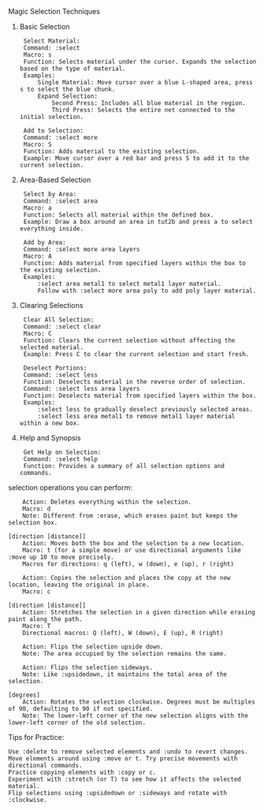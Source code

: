 Magic Selection Techniques

1. Basic Selection

        Select Material:
        Command: :select
        Macro: s
        Function: Selects material under the cursor. Expands the selection based on the type of material.
        Examples:
            Single Material: Move cursor over a blue L-shaped area, press s to select the blue chunk.
            Expand Selection:
                Second Press: Includes all blue material in the region.
                Third Press: Selects the entire net connected to the initial selection.

        Add to Selection:
        Command: :select more
        Macro: S
        Function: Adds material to the existing selection.
        Example: Move cursor over a red bar and press S to add it to the current selection.


2. Area-Based Selection

        Select by Area:
        Command: :select area
        Macro: a
        Function: Selects all material within the defined box.
        Example: Draw a box around an area in tut2b and press a to select everything inside.

        Add by Area:
        Command: :select more area layers
        Macro: A
        Function: Adds material from specified layers within the box to the existing selection.
        Examples:
            :select area metal1 to select metal1 layer material.
            Follow with :select more area poly to add poly layer material.

3. Clearing Selections

        Clear All Selection:
        Command: :select clear
        Macro: C
        Function: Clears the current selection without affecting the selected material.
        Example: Press C to clear the current selection and start fresh.

        Deselect Portions:
        Command: :select less
        Function: Deselects material in the reverse order of selection.
        Command: :select less area layers
        Function: Deselects material from specified layers within the box.
        Examples:
            :select less to gradually deselect previously selected areas.
            :select less area metal1 to remove metal1 layer material within a new box.

4. Help and Synopsis

        Get Help on Selection:
        Command: :select help
        Function: Provides a summary of all selection options and commands.


selection operations you can perform:

        Action: Deletes everything within the selection.
        Macro: d
        Note: Different from :erase, which erases paint but keeps the selection box.

    [direction [distance]]
        Action: Moves both the box and the selection to a new location.
        Macro: t (for a simple move) or use directional arguments like :move up 10 to move precisely.
        Macros for directions: q (left), w (down), e (up), r (right)

        Action: Copies the selection and places the copy at the new location, leaving the original in place.
        Macro: c

    [direction [distance]]
        Action: Stretches the selection in a given direction while erasing paint along the path.
        Macro: T
        Directional macros: Q (left), W (down), E (up), R (right)

        Action: Flips the selection upside down.
        Note: The area occupied by the selection remains the same.

        Action: Flips the selection sideways.
        Note: Like :upsidedown, it maintains the total area of the selection.

    [degrees]
        Action: Rotates the selection clockwise. Degrees must be multiples of 90, defaulting to 90 if not specified.
        Note: The lower-left corner of the new selection aligns with the lower-left corner of the old selection.

Tips for Practice:

    Use :delete to remove selected elements and :undo to revert changes.
    Move elements around using :move or t. Try precise movements with directional commands.
    Practice copying elements with :copy or c.
    Experiment with :stretch (or T) to see how it affects the selected material.
    Flip selections using :upsidedown or :sideways and rotate with :clockwise.
